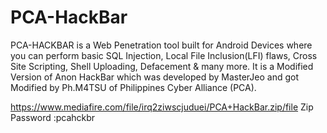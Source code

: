 # PCA-HackBar
PCA-HACKBAR is a Web Penetration tool built for Android Devices where you can perform basic SQL Injection, Local File Inclusion(LFI) flaws, Cross Site Scripting, Shell Uploading, Defacement &amp; many more. It is a Modified Version of Anon HackBar which was developed by MasterJeo and got Modified by Ph.M4TSU of Philippines Cyber Alliance (PCA).

https://www.mediafire.com/file/irq2ziwscjuduei/PCA+HackBar.zip/file
Zip Password :pcahckbr
